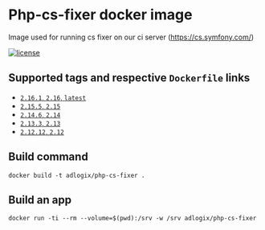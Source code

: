 # Php-cs-fixer docker image

Image used for running cs fixer on our ci server (https://cs.symfony.com/)

[![license](https://img.shields.io/github/license/adlogix/php-cs-fixer-docker.svg)]()

## Supported tags and respective `Dockerfile` links

* [`2.16.1`, `2.16`, `latest`](https://github.com/adlogix/php-cs-fixer-docker/blob/master/Dockerfile)
* [`2.15.5`, `2.15`](https://github.com/adlogix/php-cs-fixer-docker/blob/2.15.5/Dockerfile)
* [`2.14.6`, `2.14`](https://github.com/adlogix/php-cs-fixer-docker/blob/2.14.6/Dockerfile)
* [`2.13.3`, `2.13`](https://github.com/adlogix/php-cs-fixer-docker/blob/2.13.3/Dockerfile)
* [`2.12.12`, `2.12`](https://github.com/adlogix/php-cs-fixer-docker/blob/2.12.12/Dockerfile)

## Build command

    docker build -t adlogix/php-cs-fixer .

## Build an app

    docker run -ti --rm --volume=$(pwd):/srv -w /srv adlogix/php-cs-fixer
